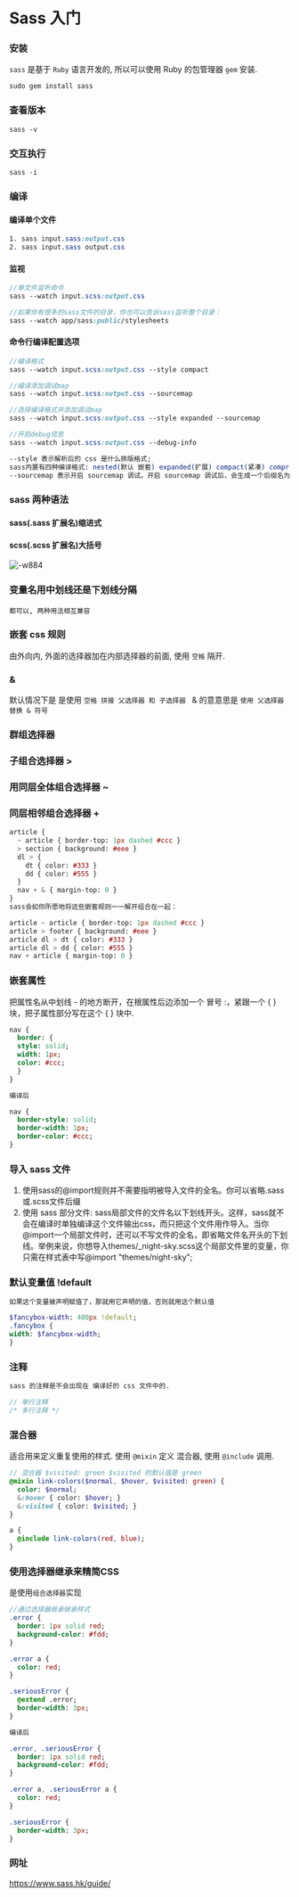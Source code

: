 # Sass 入门
### 安装
```sass``` 是基于 ```Ruby``` 语言开发的, 所以可以使用 Ruby 的包管理器 ```gem``` 安装.
```shell
sudo gem install sass
```
### 查看版本
```shell
sass -v
```
### 交互执行
```
sass -i
```
### 编译
#### 编译单个文件
```sass
1. sass input.sass:output.css
2. sass input.sass output.css
```
#### 监视
```sass
//单文件监听命令
sass --watch input.scss:output.css

//如果你有很多的sass文件的目录，你也可以告诉sass监听整个目录：
sass --watch app/sass:public/stylesheets
```

#### 命令行编译配置选项
```sass
//编译格式
sass --watch input.scss:output.css --style compact

//编译添加调试map
sass --watch input.scss:output.css --sourcemap

//选择编译格式并添加调试map
sass --watch input.scss:output.css --style expanded --sourcemap

//开启debug信息
sass --watch input.scss:output.css --debug-info

--style 表示解析后的 css 是什么排版格式;
sass内置有四种编译格式: nested(默认 嵌套) expanded(扩展) compact(紧凑) compressed(压缩)
--sourcemap 表示开启 sourcemap 调试。开启 sourcemap 调试后，会生成一个后缀名为 .css.map 文件
```

### sass 两种语法
#### sass(.sass 扩展名)缩进式
#### scss(.scss 扩展名)大括号
![-w884](media/15452091524390/15452106430085.jpg)

### 变量名用中划线还是下划线分隔
```都可以, 两种用法相互兼容```

### 嵌套 css 规则
由外向内, 外面的选择器加在内部选择器的前面, 使用 ```空格``` 隔开.

### &
默认情况下是 是使用 ```空格 拼接 父选择器 和 子选择器 ```
& 的意意思是 ``` 使用 父选择器 替换 & 符号 ```

### 群组选择器


### 子组合选择器 >
### 用同层全体组合选择器 ~
### 同层相邻组合选择器 +
```sass
article {
  ~ article { border-top: 1px dashed #ccc }
  > section { background: #eee }
  dl > {
    dt { color: #333 }
    dd { color: #555 }
  }
  nav + & { margin-top: 0 }
}
sass会如你所愿地将这些嵌套规则一一解开组合在一起：

article ~ article { border-top: 1px dashed #ccc }
article > footer { background: #eee }
article dl > dt { color: #333 }
article dl > dd { color: #555 }
nav + article { margin-top: 0 }
```

### 嵌套属性
把属性名从中划线 - 的地方断开，在根属性后边添加一个 冒号 :，紧跟一个 { } 块，把子属性部分写在这个 { } 块中.

```sass
nav {
  border: {
  style: solid;
  width: 1px;
  color: #ccc;
  }
}

编译后

nav {
  border-style: solid;
  border-width: 1px;
  border-color: #ccc;
}
```

### 导入 sass 文件
1. 使用sass的@import规则并不需要指明被导入文件的全名。你可以省略.sass或.scss文件后缀
2. 使用 sass 部分文件: sass局部文件的文件名以下划线开头。这样，sass就不会在编译时单独编译这个文件输出css，而只把这个文件用作导入。当你@import一个局部文件时，还可以不写文件的全名，即省略文件名开头的下划线。举例来说，你想导入themes/_night-sky.scss这个局部文件里的变量，你只需在样式表中写@import "themes/night-sky";

### 默认变量值 !default
```sass
如果这个变量被声明赋值了，那就用它声明的值，否则就用这个默认值

$fancybox-width: 400px !default;
.fancybox {
width: $fancybox-width;
}
```
### 注释
```sass
sass 的注释是不会出现在 编译好的 css 文件中的. 

// 单行注释
/* 多行注释 */ 
```

### 混合器
适合用来定义重复使用的样式.
使用 ``` @mixin ``` 定义 混合器, 使用 ``` @include ``` 调用.

```sass
// 混合器 $visited: green $visited 的默认值是 green
@mixin link-colors($normal, $hover, $visited: green) {
  color: $normal;
  &:hover { color: $hover; }
  &:visited { color: $visited; }
}

a {
  @include link-colors(red, blue);
}

```

### 使用选择器继承来精简CSS
是使用``` 组合选择器 ```实现
```sass
//通过选择器继承继承样式
.error {
  border: 1px solid red;
  background-color: #fdd;
}

.error a {
  color: red;
}

.seriousError {
  @extend .error;
  border-width: 3px;
}

编译后

.error, .seriousError {
  border: 1px solid red;
  background-color: #fdd;
}

.error a, .seriousError a {
  color: red;
}

.seriousError {
  border-width: 3px;
}
```

### 网址
https://www.sass.hk/guide/